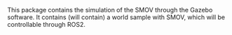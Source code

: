 This package contains the simulation of the SMOV through the Gazebo software. It contains (will contain) a world sample with SMOV, which will be controllable through ROS2.